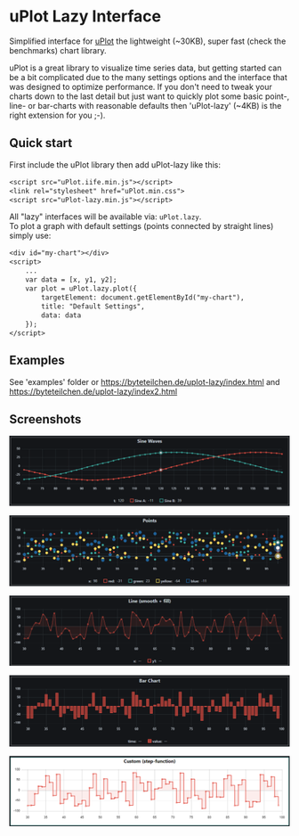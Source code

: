 # uPlot Lazy Interface

Simplified interface for [uPlot](https://github.com/leeoniya/uPlot) the lightweight (~30KB), super fast (check the benchmarks) chart library.  
  
uPlot is a great library to visualize time series data, but getting started can be a bit complicated due to the many settings options and the interface that was designed to optimize performance.
If you don't need to tweak your charts down to the last detail but just want to quickly plot some basic point-, line- or bar-charts with reasonable defaults then 'uPlot-lazy' (~4KB) is the right extension for you ;-).
  
## Quick start

First include the uPlot library then add uPlot-lazy like this:
```
<script src="uPlot.iife.min.js"></script>
<link rel="stylesheet" href="uPlot.min.css">
<script src="uPlot-lazy.min.js"></script>
```

All "lazy" interfaces will be available via: `uPlot.lazy`.  
To plot a graph with default settings (points connected by straight lines) simply use:
```
<div id="my-chart"></div>
<script>
	...
	var data = [x, y1, y2];
	var plot = uPlot.lazy.plot({
		targetElement: document.getElementById("my-chart"),
		title: "Default Settings",
		data: data
	});
</script>
```
  
## Examples

See 'examples' folder or https://byteteilchen.de/uplot-lazy/index.html and https://byteteilchen.de/uplot-lazy/index2.html

## Screenshots

<p align="center">
  <img src="screenshots/line_linear.png" alt="line_linear"/>
</p>
<p align="center">
  <img src="screenshots/points.png" alt="points"/>
</p>
<p align="center">
  <img src="screenshots/line_smooth.png" alt="line_smooth"/>
</p>
<p align="center">
  <img src="screenshots/bars.png" alt="bars"/>
</p>
<p align="center">
  <img src="screenshots/custom_step.png" alt="custom_step"/>
</p>


